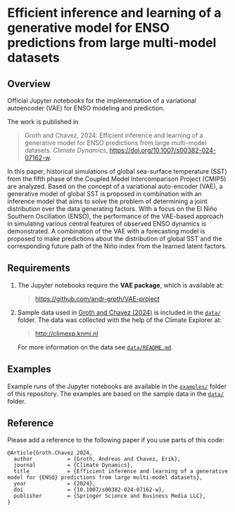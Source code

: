 # Efficient inference and learning of a generative model for ENSO predictions from large multi-model datasets

## Overview

Official Jupyter notebooks for the implementation of a variational autoencoder (VAE) for ENSO modeling and prediction.

The work is published in

> Groth and Chavez, 2024:  Efficient inference and learning of a generative model for ENSO predictions from large multi-model datasets. _Climate Dynamics_, <https://doi.org/10.1007/s00382-024-07162-w>.

In this paper, historical simulations of global sea-surface temperature (SST) from the fifth phase of the Coupled Model Intercomparison Project (CMIP5) are analyzed. Based on the concept of a variational auto-encoder (VAE), a generative model of global SST is proposed in combination with an inference model that aims to solve the problem of determining a joint distribution over the data generating factors. With a focus on the El Niño Southern Oscillation (ENSO), the performance of the VAE-based approach in simulating various central features of observed ENSO dynamics is demonstrated. A combination of the VAE with a forecasting model is proposed to make predictions about the distribution of global SST and the corresponding future path of the Niño index from the learned latent factors.

## Requirements

1. The Jupyter notebooks require the __VAE package__, which is available at:

    > <https://github.com/andr-groth/VAE-project>

2. Sample data used in [Groth and Chavez (2024)](https://doi.org/10.1007/s00382-024-07162-w) is included in the [`data/`](/data/) folder. The data was collected with the help of the Climate Explorer at:

    > <http://climexp.knmi.nl>

    For more information on the data see [`data/README.md`](/data/README.md).

## Examples

Example runs of the Jupyter notebooks are available in the [`examples/`](/examples/) folder of this repository. The examples are based on the sample data in the [`data/`](/data/) folder.

## Reference
Please add a reference to the following paper if you use parts of this code:

```
@Article{Groth.Chavez.2024,
  author           = {Groth, Andreas and Chavez, Erik},
  journal          = {Climate Dynamics},
  title            = {Efficient inference and learning of a generative model for {ENSO} predictions from large multi-model datasets},
  year             = {2024},
  doi              = {10.1007/s00382-024-07162-w},
  publisher        = {Springer Science and Business Media LLC},
}
```
